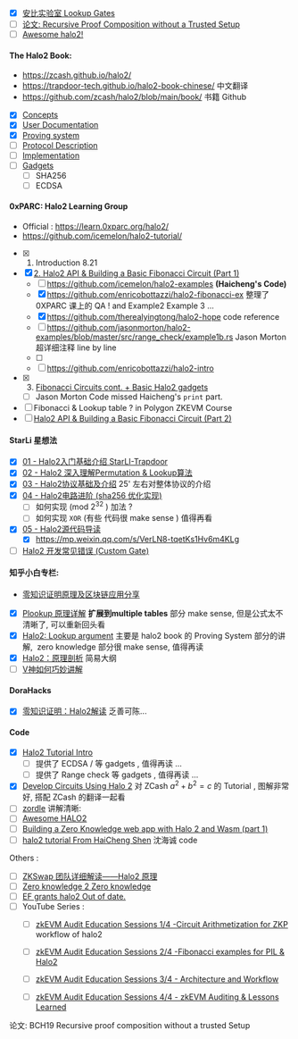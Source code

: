  - [x] [安比实验室 Lookup Gates](https://github.com/sec-bit/learning-zkp/blob/develop/plonk-intro-cn/plonk-lookup.md)
 - [ ] [论文: Recursive Proof Composition without a Trusted Setup](https://eprint.iacr.org/2019/1021.pdf)
 - [ ] [Awesome halo2!](https://github.com/adria0/awesome-halo2)

#### The Halo2 Book:
  - https://zcash.github.io/halo2/
  - https://trapdoor-tech.github.io/halo2-book-chinese/  中文翻译
  - https://github.com/zcash/halo2/blob/main/book/   书籍 Github
 - [x] [Concepts](https://zcash.github.io/halo2/concepts.html)
 - [x] [User Documentation](https://zcash.github.io/halo2/user.html)
 - [x] [Proving system](https://zcash.github.io/halo2/design/proving-system.html)
 - [ ] [Protocol Description](https://zcash.github.io/halo2/design/protocol.html)
 - [ ] [Implementation](https://zcash.github.io/halo2/design/implementation.html)
 - [ ] [Gadgets](https://zcash.github.io/halo2/design/gadgets.html)
	 - [ ] SHA256
	 - [ ] ECDSA

#### 0xPARC: Halo2 Learning Group
 - Official : https://learn.0xparc.org/halo2/
 - https://github.com/icemelon/halo2-tutorial/
 - [x] 1. Introduction 8.21 
 - [x] [2. Halo2 API & Building a Basic Fibonacci Circuit (Part 1)]()  
	 - [ ] https://github.com/icemelon/halo2-examples  **(Haicheng's Code)**
	 - [x]  https://github.com/enricobottazzi/halo2-fibonacci-ex  整理了 0XPARC 课上的 QA !  and Example2 Example 3 ...
	 - [x] https://github.com/therealyingtong/halo2-hope  code reference
	 - [ ] https://github.com/jasonmorton/halo2-examples/blob/master/src/range_check/example1b.rs   Jason Morton 超详细注释 line by line
	 - [ ] 
	 - [ ] https://github.com/enricobottazzi/halo2-intro
 - [x] 3. [Fibonacci Circuits cont. + Basic Halo2 gadgets](https://www.youtube.com/watch?v=YclxoJ069zg&t=1695s)
	 - [ ] Jason Morton Code missed Haicheng's `print` part.
 - [ ] Fibonacci & Lookup table ? in Polygon ZKEVM Course
 - [ ] [Halo2 API & Building a Basic Fibonacci Circuit (Part 2)](https://www.youtube.com/watch?v=YclxoJ069zg)

#### StarLi 星想法
 - [x] [01 - Halo2入门基础介绍 StarLI-Trapdoor](https://www.bilibili.com/video/BV1ML4y1M7iV)
 - [x] [02 - Halo2 深入理解Permutation & Lookup算法](https://www.bilibili.com/video/BV1C34y1t7pN)
 - [x] [03 - Halo2协议基础及介绍](https://www.bilibili.com/video/BV19L4y1T7ai)    25' 左右对整体协议的介绍
 - [x] [04 - Halo2电路进阶 (sha256 优化实现)](https://www.bilibili.com/video/BV1LL411P7ba)
	 - [ ] 如何实现 (mod  $2^{32}$ ) 加法 ? 
	 - [ ] 如何实现 `XOR`  (有些 代码很 make sense ) 值得再看
 - [x] [05 - Halo2源代码导读](https://www.bilibili.com/video/BV1HS4y1D7tX)
	 - [x] https://mp.weixin.qq.com/s/VerLN8-tqetKs1Hv6m4KLg
 - [ ] [Halo2 开发常见错误 (Custom Gate)](https://mp.weixin.qq.com/s?__biz=MzU5MzMxNTk2Nw==&mid=2247488089&idx=1&sn=0eb6b7e6ae1363522029fd8b592c5e57&chksm=fe130349c9648a5f1f376766c08b08fe6319949b14c6130909484cbe0cf8936edd7890063de9&cur_album_id=1458661849167511555&scene=190#rd)

#### 知乎小白专栏: 
 - [零知识证明原理及区块链应用分享](https://www.zhihu.com/column/c_1170346974367916032)
 - [x] [Plookup 原理详解](https://zhuanlan.zhihu.com/p/366693663)     **扩展到multiple tables** 部分 make sense, 但是公式太不清晰了, 可以重新回头看
 - [x] [Halo2: Lookup argument](https://zhuanlan.zhihu.com/p/447736247)  主要是 halo2 book 的 Proving System 部分的讲解,   zero knowledge 部分很 make sense, 值得再读
 - [x] [Halo2：原理剖析](https://zhuanlan.zhihu.com/p/385134321)    简易大纲
 - [ ] [V神如何巧妙讲解](https://zhuanlan.zhihu.com/p/429253463)

#### DoraHacks
 - [x] [零知识证明：Halo2解读](https://www.bilibili.com/video/BV1qk4y1j71i)    乏善可陈...

#### Code
 - [x] [Halo2 Tutorial Intro](https://erroldrummond.gitbook.io/halo2-tutorial)
	 - [ ] 提供了 ECDSA / 等 gadgets , 值得再读 ...
	 - [ ] 提供了  Range check 等 gadgets , 值得再读 ...
 - [x] [Develop Circuits Using Halo 2](https://medium.com/@ola_zkzkvm/sin7y-tech-review-develop-circuits-using-halo-2-829e2f26856)    对 ZCash $a^2 + b^2 = c$  的 Tutorial , 图解非常好, 搭配 ZCash 的翻译一起看
 - [ ] [zordle](https://github.com/nalinbhardwaj/zordle)  讲解清晰: 
 - [ ] [Awesome HALO2](https://github.com/adria0/awesome-halo2)
 - [ ] [Building a Zero Knowledge web app with Halo 2 and Wasm (part 1)](https://medium.com/@yujiangtham/building-a-zero-knowledge-web-app-with-halo-2-and-wasm-part-1-80858c8d16ee)
 - [ ] [halo2 tutorial From HaiCheng Shen](https://github.com/icemelon/halo2-tutorial)  沈海诚 code

Others :
 - [ ] [ZKSwap 团队详细解读——Halo2 原理](https://www.geekmeta.com/article/3704425.html)
 - [ ] [Zero knowledge 2 Zero knowledge](https://mirror.xyz/searchblock.eth/y11EKtXAtK3aXRVMV1yYqw7FibKHxI0fK10vlVRDaD4)
 - [ ] [EF grants halo2 Out of date.](https://github.com/EDGDrummond/EF-grant)
 - [ ] YouTube Series : 
	 - [ ] [zkEVM Audit Education Sessions 1/4 -Circuit Arithmetization for ZKP](https://www.youtube.com/watch?v=ofDcWqZAGK4)   workflow of halo2
	 - [ ] [zkEVM Audit Education Sessions 2/4 -Fibonacci examples for PIL & Halo2](https://www.youtube.com/watch?v=luMnF1fHeIk)
	 - [ ] [zkEVM Audit Education Sessions 3/4 - Architecture and Workflow](https://www.youtube.com/watch?v=qbR5pwmRxKY)
	 - [ ] [zkEVM Audit Education Sessions 4/4 - zkEVM Auditing & Lessons Learned](https://www.youtube.com/watch?v=gCKh6ySXYTU)


论文: BCH19 Recursive proof composition without a trusted Setup

